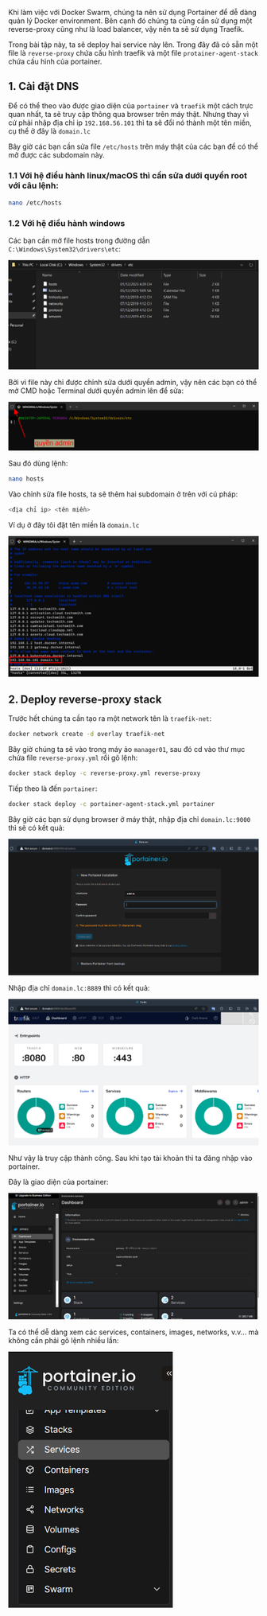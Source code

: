 Khi làm việc với Docker Swarm, chúng ta nên sử dụng Portainer để dễ dàng quản lý Docker environment. Bên cạnh đó chúng ta cũng cần sử dụng một reverse-proxy cũng như là load balancer, vậy nên ta sẽ sử dụng Traefik.

Trong bài tập này, ta sẽ deploy hai service này lên. Trong đây đã có sẵn một file là `reverse-proxy` chứa cấu hình traefik và một file `protainer-agent-stack` chứa cấu hình của portainer.

## 1. Cài đặt DNS

Để có thể theo vào được giao diện của `portainer` và `traefik` một cách trực quan nhất, ta sẽ truy cập thông qua browser trên máy thật. Nhưng thay vì cứ phải nhập địa chỉ ip `192.168.56.101` thì ta sẽ đổi nó thành một tên miền, cụ thể ở đây là `domain.lc`

Bây giờ các bạn cần sửa file `/etc/hosts` trên máy thật của các bạn để có thể mở được các subdomain này. 

### 1.1 Với hệ điều hành linux/macOS thì cần sửa dưới quyền root với câu lệnh:

```bash
nano /etc/hosts
```

### 1.2 Với hệ điều hành windows

Các bạn cần mở file hosts trong đường dẫn `C:\Windows\System32\drivers\etc`:

![Alt text](./images/hosts-windows.png)

Bởi vì file này chỉ được chỉnh sửa dưới quyền admin, vậy nên các bạn có thể mở CMD hoặc Terminal dưới quyền admin lên để sửa:

![Alt text](./images/terminal-admin.png)

Sau đó dùng lệnh:
```bash
nano hosts
```
Vào chỉnh sửa file hosts, ta sẽ thêm hai subdomain ở trên với cú pháp:

```bash
<địa chỉ ip> <tên miền>
```

Ví dụ ở đây tôi đặt tên miền là `domain.lc`

![Alt text](./images/edit-hosts.png)

## 2. Deploy reverse-proxy stack

Trước hết chúng ta cần tạo ra một network tên là `traefik-net`:

```bash
docker network create -d overlay traefik-net
```

Bây giờ chúng ta sẽ vào trong máy ảo `manager01`, sau đó cd vào thư mục chứa file `reverse-proxy.yml` rồi gõ lệnh:

```bash
docker stack deploy -c reverse-proxy.yml reverse-proxy
```

Tiếp theo là đến `portainer`:

```bash
docker stack deploy -c portainer-agent-stack.yml portainer
```

Bây giờ các bạn sử dụng browser ở máy thật, nhập địa chỉ `domain.lc:9000` thì sẽ có kết quả:

![Alt text](./images/portainer.png)

Nhập địa chỉ `domain.lc:8889` thì có kết quả:

![Alt text](./images/traefik.png)

Như vậy là truy cập thành công.
Sau khi tạo tài khoản thì ta đăng nhập vào portainer. 

Đây là giao diện của portainer:

![Alt text](./images/portainer-dashboard.png)

Ta có thể dễ dàng xem các services, containers, images, networks, v.v... mà không cần phải gõ lệnh nhiều lần:

![Alt text](./images/portainer-menu.png)
